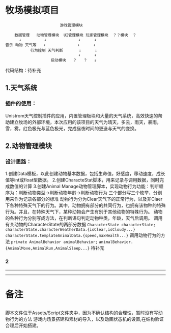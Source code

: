 # 牧场模拟项目
                            游戏管理模块
                                ↓
        数据管理   动物管理模块  UI管理模块 玩家管理模块  ？？模块  ？
          ↓          ↓              ↓      ↓
    音乐 动物 天气等   ↓              ↓      ↓
               行为控制 天气判断       ↓      ↓
							        ↓      ↓
					 	启动模块   ？   ？   ↓ 

                           
代码结构：待补充
## 1.天气系统
### 插件的使用：
Unistrom天气控制插件的应用，内置管理板块和大量的天气系统，高效快速的帮助建立牧场的外部环境，本次应用的该项目的天气为晴天，多云，雨天，暴雨，雪，雾，红色极光与蓝色极光，完成昼夜时间的更迭与天气的变换。

## 2.动物管理模块
### 设计思路：
1.创建Data模板，以此创建动物基本数据，包括生命值，好感度，移动速度，成长值等int或float型数据。
2.创建CharacteStat脚本，用来记录与调用数据，同时完成数值的计算
3.创建Animal Manage动物管理脚本，实现动物行为功能：判断顺序为：判断动物类型→判断动物年龄→判断动物行为
三个部分写三个枚举，分别用来作为记录各部分的标准
动物行为分为Clear天气下的正常行为，以及非Claer下各种特殊天气下的行为。其中，动物拥有部分的共同行为，也拥有该物种的特殊行为。并且，在特殊天气下，某种动物会产生有别于其他动物的特殊行为。
动物的各种行为分别写成方法，在判断语句判定动物种类，年龄，天气后调用。
调用有关动物的CharacterState的两部分数据
`CharacterState characterState;`
`characterState.characterWeatherData.{isClear,isCloudy...}`
`characterState.templateAnimalData.{speed,maxHealth...}`
调用动物行为的方法
`private AnimalBehavior animalBehavior;`
`animalBehavior.{AnimalMove,AnimalRun,AnimalSleep...}`
待补充

### 2


***
***
# 备注
## 
脚本文件位于Assets/Script文件夹中，因为不确认结构的合理性，暂时没有写动物行为的方法
游戏内场景搭建和素材的导入，以及动画状态机的设置,在结构验证合理后开始搭建。
